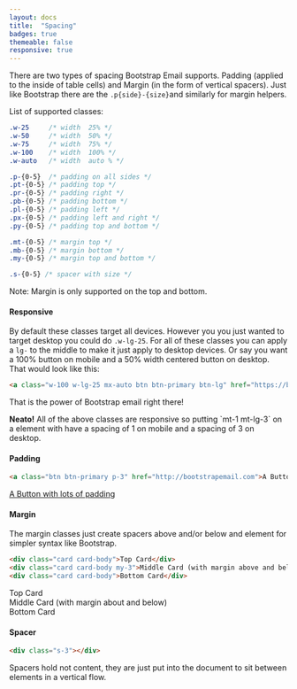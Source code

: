 ```yaml
---
layout: docs
title:  "Spacing"
badges: true
themeable: false
responsive: true
---
```

There are two types of spacing Bootstrap Email supports. Padding (applied to the inside of table cells) and Margin (in the form of vertical spacers).
Just like Bootstrap there are the `.p{side}-{size}`and similarly for margin helpers.

List of supported classes:
```css
.w-25     /* width  25% */
.w-50     /* width  50% */
.w-75     /* width  75% */
.w-100    /* width  100% */
.w-auto   /* width  auto % */

.p-{0-5}  /* padding on all sides */
.pt-{0-5} /* padding top */
.pr-{0-5} /* padding right */
.pb-{0-5} /* padding bottom */
.pl-{0-5} /* padding left */
.px-{0-5} /* padding left and right */
.py-{0-5} /* padding top and bottom */

.mt-{0-5} /* margin top */
.mb-{0-5} /* margin bottom */
.my-{0-5} /* margin top and bottom */

.s-{0-5} /* spacer with size */
```

Note: Margin is only supported on the top and bottom.

#### Responsive
By default these classes target all devices. However you you just wanted to target desktop you could do `.w-lg-25`. For all of these classes you can apply a `lg-` to the middle to make it just apply to desktop devices. Or say you want a 100% button on mobile and a 50% width centered button on desktop. That would look like this:
```html
<a class="w-100 w-lg-25 mx-auto btn btn-primary btn-lg" href="https://bootstrapemail.com">Tada</a>
```

That is the power of Bootstrap email right there!
<div class="alert alert-info">
  <strong>Neato!</strong> All of the above classes are responsive so putting `mt-1 mt-lg-3` on a element with have a spacing of 1 on mobile and a spacing of 3 on desktop.
</div>

#### Padding
```html
<a class="btn btn-primary p-3" href="http://bootstrapemail.com">A Button with lots of padding</a>
```

<a class="btn btn-primary p-3" href="http://bootstrapemail.com">A Button with lots of padding</a>

#### Margin
The margin classes just create spacers above and/or below and element for simpler syntax like Bootstrap.
```html
<div class="card card-body">Top Card</div>
<div class="card card-body my-3">Middle Card (with margin above and below)</div>
<div class="card card-body">Bottom Card</div>
```

<div class="card card-body">Top Card</div>
<div class="card card-body my-3">Middle Card (with margin about and below)</div>
<div class="card card-body">Bottom Card</div>

#### Spacer
```html
<div class="s-3"></div>
```

Spacers hold not content, they are just put into the document to sit between elements in a vertical flow.
